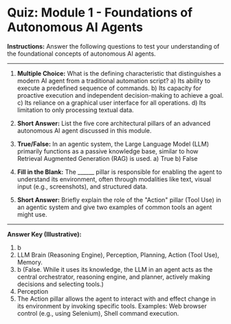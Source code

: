 
# Quiz: Module 1 - Foundations of Autonomous AI Agents

**Instructions:** Answer the following questions to test your understanding of the foundational concepts of autonomous AI agents.

---

1.  **Multiple Choice:** What is the defining characteristic that distinguishes a modern AI agent from a traditional automation script?
    a) Its ability to execute a predefined sequence of commands.
    b) Its capacity for proactive execution and independent decision-making to achieve a goal.
    c) Its reliance on a graphical user interface for all operations.
    d) Its limitation to only processing textual data.

2.  **Short Answer:** List the five core architectural pillars of an advanced autonomous AI agent discussed in this module.

3.  **True/False:** In an agentic system, the Large Language Model (LLM) primarily functions as a passive knowledge base, similar to how Retrieval Augmented Generation (RAG) is used.
    a) True
    b) False

4.  **Fill in the Blank:** The ______ pillar is responsible for enabling the agent to understand its environment, often through modalities like text, visual input (e.g., screenshots), and structured data.

5.  **Short Answer:** Briefly explain the role of the "Action" pillar (Tool Use) in an agentic system and give two examples of common tools an agent might use.

---
**Answer Key (Illustrative):**
1.  b
2.  LLM Brain (Reasoning Engine), Perception, Planning, Action (Tool Use), Memory.
3.  b (False. While it uses its knowledge, the LLM in an agent acts as the central orchestrator, reasoning engine, and planner, actively making decisions and selecting tools.)
4.  Perception
5.  The Action pillar allows the agent to interact with and effect change in its environment by invoking specific tools. Examples: Web browser control (e.g., using Selenium), Shell command execution.
